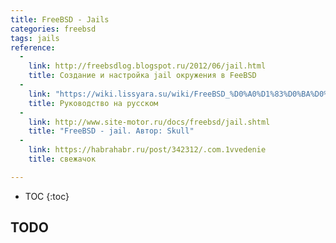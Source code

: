 ```yaml
---
title: FreeBSD - Jails
categories: freebsd
tags: jails
reference:
  -
    link: http://freebsdlog.blogspot.ru/2012/06/jail.html
    title: Создание и настройка jail окружения в FeeBSD
  -
    link: "https://wiki.lissyara.su/wiki/FreeBSD_%D0%A0%D1%83%D0%BA%D0%BE%D0%B2%D0%BE%D0%B4%D1%81%D1%82%D0%B2%D0%BE_%D0%9F%D0%BE%D0%BB%D1%8C%D0%B7%D0%BE%D0%B2%D0%B0%D1%82%D0%B5%D0%BB%D1%8F:_%D0%93%D0%BB%D0%B0%D0%B2%D0%B0_15_Jails_(%D0%9A%D0%BB%D0%B5%D1%82%D0%BA%D0%B8)"
    title: Руководство на русском
  -
    link: http://www.site-motor.ru/docs/freebsd/jail.shtml
    title: "FreeBSD - jail. Автор: Skull"
  -
    link: https://habrahabr.ru/post/342312/.com.1vvedenie
    title: свежачок

---
```


* TOC 
{:toc}

## TODO
